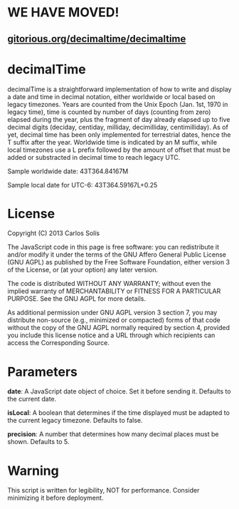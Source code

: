 WE HAVE MOVED!
==============

[gitorious.org/decimaltime/decimaltime](https://www.gitorious.org/decimaltime/decimaltime/)
-------------------------------------------------------------------------------------------

decimalTime
===========

decimalTime is a straightforward implementation of how to write and
display a date and time in decimal notation, either worldwide or
local based on legacy timezones. Years are counted from the Unix
Epoch (Jan. 1st, 1970 in legacy time), time is counted by number of
days (counting from zero) elapsed during the year, plus the fragment of
day already elapsed up to five decimal digits (deciday, centiday,
milliday, decimilliday, centimilliday). As of yet, decimal time has been
only implemented for terrestrial dates, hence the T suffix after the
year. Worldwide time is indicated by an M suffix, while local timezones
use a L prefix followed by the amount of offset that must be added or
substracted in decimal time to reach legacy UTC.

Sample worldwide date: 43T364.84167M

Sample local date for UTC-6: 43T364.59167L+0.25

License
===========

Copyright (C) 2013 Carlos Solís

The JavaScript code in this page is free software: you can
redistribute it and/or modify it under the terms of the GNU
Affero General Public License (GNU AGPL) as published by the Free
Software Foundation, either version 3 of the License, or (at your
option) any later version.

The code is distributed WITHOUT ANY WARRANTY; without even the
implied warranty of MERCHANTABILITY or FITNESS FOR A PARTICULAR
PURPOSE.  See the GNU AGPL for more details.

As additional permission under GNU AGPL version 3 section 7, you
may distribute non-source (e.g., minimized or compacted) forms of
that code without the copy of the GNU AGPL normally required by
section 4, provided you include this license notice and a URL
through which recipients can access the Corresponding Source.

Parameters
===========

**date**: A JavaScript date object of choice. Set it before sending
it. Defaults to the current date.

**isLocal**: A boolean that determines if the time displayed must be
adapted to the current legacy timezone. Defaults to false.

**precision**: A number that determines how many decimal places must
be shown. Defaults to 5.

Warning
===========

This script is written for legibility, NOT for performance. Consider
minimizing it before deployment.
